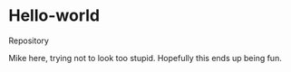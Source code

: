 # Hello-world
Repository 

Mike here, trying not to look too stupid.  Hopefully this ends up being fun.
